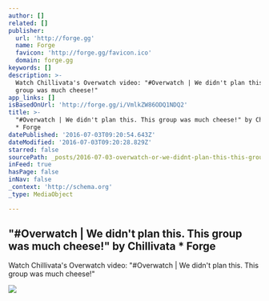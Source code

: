 ```yaml
---
author: []
related: []
publisher:
  url: 'http://forge.gg'
  name: Forge
  favicon: 'http://forge.gg/favicon.ico'
  domain: forge.gg
keywords: []
description: >-
  Watch Chillivata's Overwatch video: "#Overwatch | We didn't plan this. This
  group was much cheese!"
app_links: []
isBasedOnUrl: 'http://forge.gg/i/VmlkZW86ODQ1NDQ2'
title: >-
  "#Overwatch | We didn't plan this. This group was much cheese!" by Chillivata
  * Forge
datePublished: '2016-07-03T09:20:54.643Z'
dateModified: '2016-07-03T09:20:28.829Z'
starred: false
sourcePath: _posts/2016-07-03-overwatch-or-we-didnt-plan-this-this-group-was-much-chees.md
inFeed: true
hasPage: false
inNav: false
_context: 'http://schema.org'
_type: MediaObject

---
```

<article style=""><h1>"#Overwatch | We didn't plan this. This group was much cheese!" by Chillivata * Forge</h1><p>Watch Chillivata's Overwatch video: "#Overwatch | We didn't plan this. This group was much cheese!"</p><img src="https://s3-us-west-1.amazonaws.com/us-west.s3.forge.gg/thumbnails/3600b976-4189-4cd2-a707-cb450b0791fb.jpg" /></article>